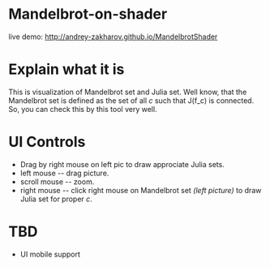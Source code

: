 # Mandelbrot-on-shader
live demo:
http://andrey-zakharov.github.io/MandelbrotShader

# Explain what it is
This is visualization of Mandelbrot set and Julia set. Well know, that the Mandelbrot set is defined as the set of all _c_ such that J(f_c) is connected. So, you can check this by this tool very well.

# UI Controls
 - Drag by right mouse on left pic to draw approciate Julia sets.
 - left mouse -- drag picture.
 - scroll mouse -- zoom.
 - right mouse -- click right mouse on Mandelbrot set *(left picture)* to draw Julia set for proper _c_.

# TBD 
 - UI mobile support
 
